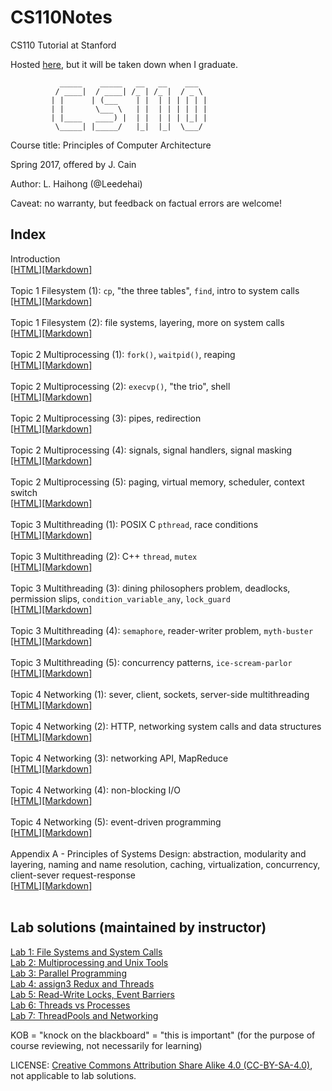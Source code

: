 # CS110Notes
CS110 Tutorial at Stanford

Hosted [here](http://web.stanford.edu/~hhli/CS110Notes/CS110NotesGateway.html), but it will be taken down when I graduate.

```                             
           _____    _____   __   __    ___      
          / ____|  / ____| /_ | /_ |  / _ \     
         | |      | (___    | |  | | | | | |    
         | |       \___ \   | |  | | | | | |    
         | |____   ____) |  | |  | | | |_| |    
          \_____| |_____/   |_|  |_|  \___/  
```

Course title: Principles of Computer Architecture

Spring 2017, offered by J. Cain

Author: L. Haihong (@Leedehai)

Caveat: no warranty, but feedback on factual errors are welcome!

## Index
Introduction<br /><a href="Introduction.html" target="_blank">[HTML]</a><a href="Introduction.md" target="_blank">[Markdown]</a><br /><br />
Topic 1 Filesystem (1): `cp`, "the three tables", `find`, intro to system calls<br /><a href="Topic 1 Filesystem (1).html" target="_blank">[HTML]</a><a href="Topic 1 Filesystem (1).md" target="_blank">[Markdown]</a><br /><br />
Topic 1 Filesystem (2): file systems, layering, more on system calls<br /><a href="Topic 1 Filesystem (2).html" target="_blank">[HTML]</a><a href="Topic 1 Filesystem (2).md" target="_blank">[Markdown]</a><br /><br />
Topic 2 Multiprocessing (1): `fork()`, `waitpid()`, reaping<br /><a href="Topic 2 Multiprocessing (1).html" target="_blank">[HTML]</a><a href="Topic 2 Multiprocessing (1).md" target="_blank">[Markdown]</a><br /><br />
Topic 2 Multiprocessing (2): `execvp()`, "the trio", shell<br /><a href="Topic 2 Multiprocessing (2).html" target="_blank">[HTML]</a><a href="Topic 2 Multiprocessing (2).md" target="_blank">[Markdown]</a><br /><br />
Topic 2 Multiprocessing (3): pipes, redirection<br /><a href="Topic 2 Multiprocessing (3).html" target="_blank">[HTML]</a><a href="Topic 2 Multiprocessing (3).md" target="_blank">[Markdown]</a><br /><br />
Topic 2 Multiprocessing (4): signals, signal handlers, signal masking<br /><a href="Topic 2 Multiprocessing (4).html" target="_blank">[HTML]</a><a href="Topic 2 Multiprocessing (4).md" target="_blank">[Markdown]</a><br /><br />
Topic 2 Multiprocessing (5): paging, virtual memory, scheduler, context switch<br /><a href="Topic 2 Multiprocessing (5).html" target="_blank">[HTML]</a><a href="Topic 2 Multiprocessing (5).md" target="_blank">[Markdown]</a><br /><br />
Topic 3 Multithreading (1): POSIX C `pthread`, race conditions<br /><a href="Topic 3 Multithreading (1).html" target="_blank">[HTML]</a><a href="Topic 3 Multithreading (1).md" target="_blank">[Markdown]</a><br /><br />
Topic 3 Multithreading (2): C++ `thread`, `mutex`<br /><a href="Topic 3 Multithreading (2).html" target="_blank">[HTML]</a><a href="Topic 3 Multithreading (2).md" target="_blank">[Markdown]</a><br /><br />
Topic 3 Multithreading (3): dining philosophers problem, deadlocks, permission slips, `condition_variable_any`, `lock_guard`<br /><a href="Topic 3 Multithreading (3).html" target="_blank">[HTML]</a><a href="Topic 3 Multithreading (3).md" target="_blank">[Markdown]</a><br /><br />
Topic 3 Multithreading (4): `semaphore`, reader-writer problem, `myth-buster`<br /><a href="Topic 3 Multithreading (4).html" target="_blank">[HTML]</a><a href="Topic 3 Multithreading (4).md" target="_blank">[Markdown]</a><br /><br />
Topic 3 Multithreading (5): concurrency patterns, `ice-scream-parlor`<br /><a href="Topic 3 Multithreading (5).html" target="_blank">[HTML]</a><a href="Topic 3 Multithreading (5).md" target="_blank">[Markdown]</a><br /><br />
Topic 4 Networking (1): sever, client, sockets, server-side multithreading<br /><a href="Topic 4 Networking (1).html" target="_blank">[HTML]</a><a href="Topic 4 Networking (1).md" target="_blank">[Markdown]</a><br /><br />
Topic 4 Networking (2): HTTP, networking system calls and data structures<br /><a href="Topic 4 Networking (2).html" target="_blank">[HTML]</a><a href="Topic 4 Networking (2).md" target="_blank">[Markdown]</a><br /><br />
Topic 4 Networking (3): networking API, MapReduce<br /><a href="Topic 4 Networking (3).html" target="_blank">[HTML]</a><a href="Topic 4 Networking (3).md" target="_blank">[Markdown]</a><br /><br />
Topic 4 Networking (4): non-blocking I/O<br /><a href="Topic 4 Networking (4).html" target="_blank">[HTML]</a><a href="Topic 4 Networking (4).md" target="_blank">[Markdown]</a><br /><br />
Topic 4 Networking (5): event-driven programming<br /><a href="Topic 4 Networking (5).html" target="_blank">[HTML]</a><a href="Topic 4 Networking (5).md" target="_blank">[Markdown]</a><br /><br />
Appendix A - Principles of Systems Design: abstraction, modularity and layering, naming and name resolution, caching, virtualization, concurrency, client-sever request-response<br /><a href="Appendix A - Principles of Systems Design.html" target="_blank">[HTML]</a><a href="Appendix A - Principles of Systems Design.md" target="_blank">[Markdown]</a><br /><br />

## Lab solutions (maintained by instructor)
<a href="https://quip.com/eAVXA4yhptT2" target="_blank">Lab 1: File Systems and System Calls</a><br />
<a href="https://quip.com/7OgvALBfs5aJ" target="_blank">Lab 2: Multiprocessing and Unix Tools</a><br />
<a href="https://quip.com/kcXwA57XWqsQ" target="_blank">Lab 3: Parallel Programming</a><br />
<a href="https://quip.com/lz5aA09sPPbn" target="_blank">Lab 4: assign3 Redux and Threads</a><br />
<a href="https://quip.com/2L3bApNzKaNe" target="_blank">Lab 5: Read-Write Locks, Event Barriers</a><br />
<a href="https://quip.com/BmCVAmSAjeAt" target="_blank">Lab 6: Threads vs Processes</a><br />
<a href="https://quip.com/PIz9A7Zi2onc" target="_blank">Lab 7: ThreadPools and Networking</a><br />

KOB = "knock on the blackboard" = "this is important" (for the purpose of course reviewing, not necessarily for learning)

LICENSE: [Creative Commons Attribution Share Alike 4.0 (CC-BY-SA-4.0)](https://creativecommons.org/licenses/by-sa/4.0/legalcode), not applicable to lab solutions.